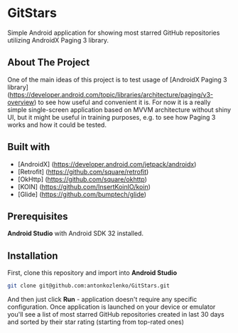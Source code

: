 # GitStars

Simple Android application for showing most starred GitHub repositories utilizing AndroidX Paging 3 library.

## About The Project

One of the main ideas of this project is to test usage of [AndroidX Paging 3 library] (https://developer.android.com/topic/libraries/architecture/paging/v3-overview) 
to see how useful and convenient it is. 
For now it is a really simple single-screen application based on MVVM architecture without shiny UI, 
but it might be useful in training purposes, e.g. to see how Paging 3 works and how it could be tested.

## Built with
* [AndroidX] (https://developer.android.com/jetpack/androidx)
* [Retrofit] (https://github.com/square/retrofit)
* [OkHttp] (https://github.com/square/okhttp)
* [KOIN] (https://github.com/InsertKoinIO/koin)
* [Glide] (https://github.com/bumptech/glide)

## Prerequisites

**Android Studio** with Android SDK 32 installed.

## Installation

First, clone this repository and import into **Android Studio**
```bash
git clone git@github.com:antonkozlenko/GitStars.git
```

And then just click **Run** - application doesn't require any specific configuration.
Once application is launched on your device or emulator you'll see a list of most starred GitHub repositories 
created in last 30 days and sorted by their star rating (starting from top-rated ones) 

